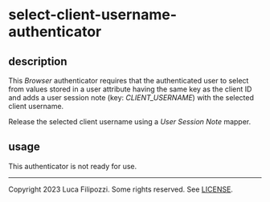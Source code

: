 # select-client-username-authenticator

## description

This _Browser_ authenticator requires that the authenticated user to select from
values stored in a user attribute having the same key as the client ID and adds
a user session note (key: _CLIENT_USERNAME_) with the selected client username.

Release the selected client username using a _User Session Note_ mapper.

## usage

This authenticator is not ready for use.

---
Copyright 2023 Luca Filipozzi. Some rights reserved. See [LICENSE][license].

[license]: https://github.com/LucaFilipozzi/keycloak-extensions/blob/main/LICENSE.md

